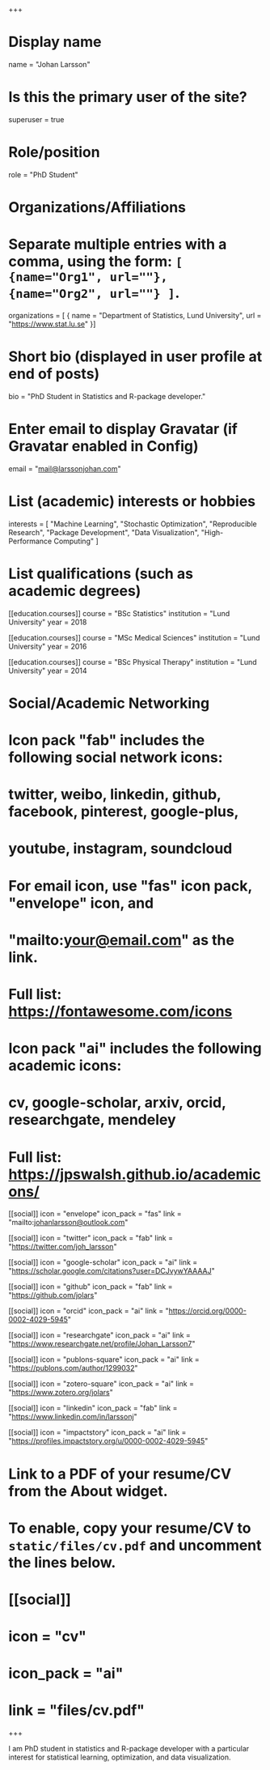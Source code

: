 +++
# Display name
name = "Johan Larsson"

# Is this the primary user of the site?
superuser = true

# Role/position
role = "PhD Student"

# Organizations/Affiliations
#   Separate multiple entries with a comma, using the form: `[ {name="Org1", url=""}, {name="Org2", url=""} ]`.
organizations = [ { name = "Department of Statistics, Lund University", url = "https://www.stat.lu.se" }]

# Short bio (displayed in user profile at end of posts)
bio = "PhD Student in Statistics and R-package developer."

# Enter email to display Gravatar (if Gravatar enabled in Config)
email = "mail@larssonjohan.com"

# List (academic) interests or hobbies
interests = [
  "Machine Learning",
  "Stochastic Optimization",
  "Reproducible Research",
  "Package Development",
  "Data Visualization",
  "High-Performance Computing"
]

# List qualifications (such as academic degrees)
[[education.courses]]
  course = "BSc Statistics"
  institution = "Lund University"
  year = 2018

[[education.courses]]
  course = "MSc Medical Sciences"
  institution = "Lund University"
  year = 2016

[[education.courses]]
  course = "BSc Physical Therapy"
  institution = "Lund University"
  year = 2014

# Social/Academic Networking
#
# Icon pack "fab" includes the following social network icons:
#
#   twitter, weibo, linkedin, github, facebook, pinterest, google-plus,
#   youtube, instagram, soundcloud
#
#   For email icon, use "fas" icon pack, "envelope" icon, and
#   "mailto:your@email.com" as the link.
#
#   Full list: https://fontawesome.com/icons
#
# Icon pack "ai" includes the following academic icons:
#
#   cv, google-scholar, arxiv, orcid, researchgate, mendeley
#
#   Full list: https://jpswalsh.github.io/academicons/

[[social]]
  icon = "envelope"
  icon_pack = "fas"
  link = "mailto:johanlarsson@outlook.com"

[[social]]
  icon = "twitter"
  icon_pack = "fab"
  link = "https://twitter.com/joh_larsson"

[[social]]
  icon = "google-scholar"
  icon_pack = "ai"
  link = "https://scholar.google.com/citations?user=DCJvywYAAAAJ"

[[social]]
  icon = "github"
  icon_pack = "fab"
  link = "https://github.com/jolars"

[[social]]
  icon = "orcid"
  icon_pack = "ai"
  link = "https://orcid.org/0000-0002-4029-5945"

[[social]]
  icon = "researchgate"
  icon_pack = "ai"
  link = "https://www.researchgate.net/profile/Johan_Larsson7"

[[social]]
  icon = "publons-square"
  icon_pack = "ai"
  link = "https://publons.com/author/1299032"

[[social]]
  icon = "zotero-square"
  icon_pack = "ai"
  link = "https://www.zotero.org/jolars"

[[social]]
  icon = "linkedin"
  icon_pack = "fab"
  link = "https://www.linkedin.com/in/larssonj"

[[social]]
  icon = "impactstory"
  icon_pack = "ai"
  link = "https://profiles.impactstory.org/u/0000-0002-4029-5945"

# Link to a PDF of your resume/CV from the About widget.
# To enable, copy your resume/CV to `static/files/cv.pdf` and uncomment the lines below.
# [[social]]
#   icon = "cv"
#   icon_pack = "ai"
#   link = "files/cv.pdf"

+++

I am PhD student in statistics and R-package developer with
a particular interest for statistical learning, optimization,
and data visualization.
